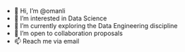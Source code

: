 - 👋 Hi, I’m @omanli
- 👀 I’m interested in Data Science
- 🌱 I’m currently exploring the Data Engineering discipline
- 💞️ I’m open to collaboration proposals
- 📫 Reach me via email

<!---
omanli/omanli is a ✨ special ✨ repository because its `README.md` (this file) appears on your GitHub profile.
You can click the Preview link to take a look at your changes.
--->
